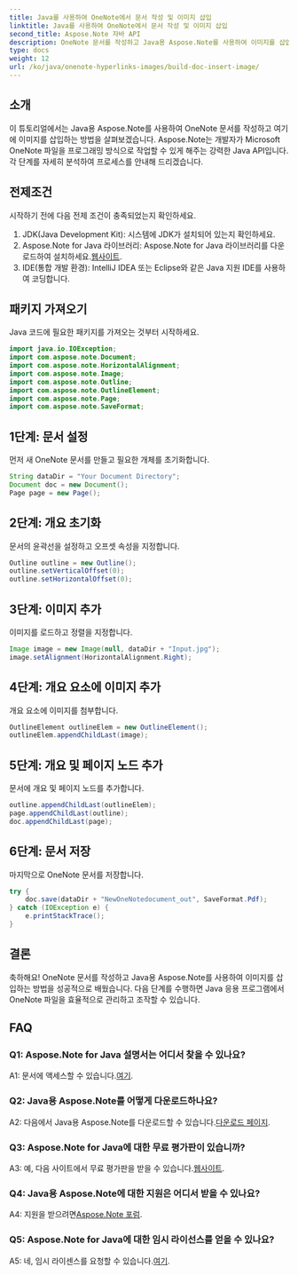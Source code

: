 ```yaml
---
title: Java를 사용하여 OneNote에서 문서 작성 및 이미지 삽입
linktitle: Java를 사용하여 OneNote에서 문서 작성 및 이미지 삽입
second_title: Aspose.Note 자바 API
description: OneNote 문서를 작성하고 Java용 Aspose.Note를 사용하여 이미지를 삽입하는 방법을 알아보세요. 원활한 통합을 위한 단계별 튜토리얼입니다.
type: docs
weight: 12
url: /ko/java/onenote-hyperlinks-images/build-doc-insert-image/
---
```

## 소개

이 튜토리얼에서는 Java용 Aspose.Note를 사용하여 OneNote 문서를 작성하고 여기에 이미지를 삽입하는 방법을 살펴보겠습니다. Aspose.Note는 개발자가 Microsoft OneNote 파일을 프로그래밍 방식으로 작업할 수 있게 해주는 강력한 Java API입니다. 각 단계를 자세히 분석하여 프로세스를 안내해 드리겠습니다.

## 전제조건

시작하기 전에 다음 전제 조건이 충족되었는지 확인하세요.

1. JDK(Java Development Kit): 시스템에 JDK가 설치되어 있는지 확인하세요.
2.  Aspose.Note for Java 라이브러리: Aspose.Note for Java 라이브러리를 다운로드하여 설치하세요.[웹사이트](https://releases.aspose.com/note/java/).
3. IDE(통합 개발 환경): IntelliJ IDEA 또는 Eclipse와 같은 Java 지원 IDE를 사용하여 코딩합니다.

## 패키지 가져오기

Java 코드에 필요한 패키지를 가져오는 것부터 시작하세요.

```java
import java.io.IOException;
import com.aspose.note.Document;
import com.aspose.note.HorizontalAlignment;
import com.aspose.note.Image;
import com.aspose.note.Outline;
import com.aspose.note.OutlineElement;
import com.aspose.note.Page;
import com.aspose.note.SaveFormat;
```

## 1단계: 문서 설정

먼저 새 OneNote 문서를 만들고 필요한 개체를 초기화합니다.

```java
String dataDir = "Your Document Directory";
Document doc = new Document();
Page page = new Page();
```

## 2단계: 개요 초기화

문서의 윤곽선을 설정하고 오프셋 속성을 지정합니다.

```java
Outline outline = new Outline();
outline.setVerticalOffset(0);
outline.setHorizontalOffset(0);
```

## 3단계: 이미지 추가

이미지를 로드하고 정렬을 지정합니다.

```java
Image image = new Image(null, dataDir + "Input.jpg");
image.setAlignment(HorizontalAlignment.Right);
```

## 4단계: 개요 요소에 이미지 추가

개요 요소에 이미지를 첨부합니다.

```java
OutlineElement outlineElem = new OutlineElement();
outlineElem.appendChildLast(image);
```

## 5단계: 개요 및 페이지 노드 추가

문서에 개요 및 페이지 노드를 추가합니다.

```java
outline.appendChildLast(outlineElem);
page.appendChildLast(outline);
doc.appendChildLast(page);
```

## 6단계: 문서 저장

마지막으로 OneNote 문서를 저장합니다.

```java
try {
    doc.save(dataDir + "NewOneNotedocument_out", SaveFormat.Pdf);
} catch (IOException e) {
    e.printStackTrace();
}
```

## 결론

축하해요! OneNote 문서를 작성하고 Java용 Aspose.Note를 사용하여 이미지를 삽입하는 방법을 성공적으로 배웠습니다. 다음 단계를 수행하면 Java 응용 프로그램에서 OneNote 파일을 효율적으로 관리하고 조작할 수 있습니다.

## FAQ

### Q1: Aspose.Note for Java 설명서는 어디서 찾을 수 있나요?

 A1: 문서에 액세스할 수 있습니다.[여기](https://reference.aspose.com/note/java/).

### Q2: Java용 Aspose.Note를 어떻게 다운로드하나요?

 A2: 다음에서 Java용 Aspose.Note를 다운로드할 수 있습니다.[다운로드 페이지](https://releases.aspose.com/note/java/).

### Q3: Aspose.Note for Java에 대한 무료 평가판이 있습니까?

 A3: 예, 다음 사이트에서 무료 평가판을 받을 수 있습니다.[웹사이트](https://releases.aspose.com/).

### Q4: Java용 Aspose.Note에 대한 지원은 어디서 받을 수 있나요?

 A4: 지원을 받으려면[Aspose.Note 포럼](https://forum.aspose.com/c/note/28).

### Q5: Aspose.Note for Java에 대한 임시 라이선스를 얻을 수 있나요?

 A5: 네, 임시 라이센스를 요청할 수 있습니다.[여기](https://purchase.aspose.com/temporary-license/).
